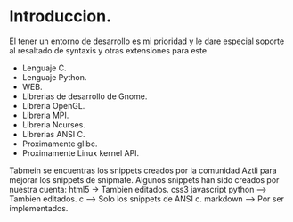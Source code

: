 # Introduccion.
El tener un entorno de desarrollo es mi prioridad y le dare especial soporte al resaltado de syntaxis y otras extensiones para este
- Lenguaje C.
- Lenguaje Python.
- WEB.
- Librerias de desarrollo de Gnome.
- Libreria OpenGL.
- Libreria MPI.
- Libreria Ncurses.
- Librerias ANSI C.
- Proximamente glibc.
- Proximamente Linux kernel API.

Tabmein se encuentras los snippets creados por la comunidad Aztli para mejorar los snippets de snipmate.
Algunos snippets han sido creados por nuestra cuenta:
html5 -> Tambien editados.
css3
javascript
python --> Tambien editados.
c --> Solo los snippets de ANSI c.
markdown --> Por ser implementados. 
